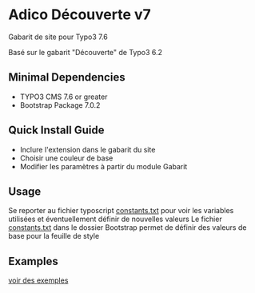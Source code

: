 # Adico Découverte v7

Gabarit de site pour Typo3 7.6

Basé sur le gabarit "Découverte" de Typo3 6.2

## Minimal Dependencies
* TYPO3 CMS 7.6 or greater
* Bootstrap Package 7.0.2

## Quick Install Guide
* Inclure l'extension dans le gabarit du site
* Choisir une couleur de base
* Modifier les paramètres à partir du module Gabarit

## Usage
Se reporter au fichier typoscript [constants.txt](https://github.com/adico60/adico_decouverte_v7/blob/master/Configuration/TypoScript/constants.txt) pour voir les variables utilisées et éventuellement définir de nouvelles valeurs
Le fichier [constants.txt](https://github.com/adico60/adico_decouverte_v7/blob/master/Configuration/TypoScript/Bootstrap/constants.txt) dans le dossier Bootstrap permet de définir des valeurs de base pour la feuille de style
## Examples
[voir des exemples](https://github.com/adico60/adico_decouverte_v7/tree/master/Examples)
